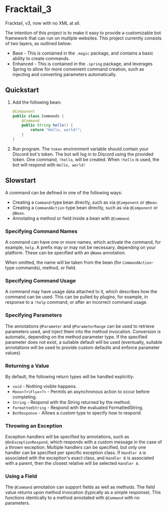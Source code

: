 # Fracktail_3
Fracktail, v3, now with no XML at all.

The intention of this project is to make it easy to provide a customizable bot framework that can run on multiple
websites. This project currently consists of two layers, as outlined below:
* Base - This is contained in the `.magic` package, and contains a basic ability to create commands.
* Enhanced - This is contained in the `.spring` package, and leverages Spring to allow for more convenient command
creation, such as injecting and converting parameters automatically.

## Quickstart
1. Add the following bean:
    ```java
    @Component
    public class Commands {
        @Command
        public String hello() {
            return "Hello, world!";
        }   
    }
    ```
3. Run program. The `token` environment variable should contain your Discord bot's token.
The bot will log in to Discord using the provided token. One command, `!hello`, will be created.
When `!hello` is used, the bot will respond with `Hello, world!`

## Slowstart
A command can be defined in one of the following ways:
* Creating a `Command`-type bean directly, such as via `@Component` or `@Bean`.
* Creating a `CommandAction`-type bean directly, such as via `@Component` or `@Bean`.
* Annotating a method or field inside a bean with `@Command`.

### Specifying Command Names
A command can have one or more names, which activate the command, for example, `help`. A prefix may or may not
be necessary, depending on your platform. These can be specified with an `@Name` annotation.

When omitted, the name will be taken from the bean (for `CommandAction`-type commands), method, or field.

### Specifying Command Usage
A command may have usage data attached to it, which describes how the command can be used. This can be pulled by plugins,
for example, in response to a `!help` command, or after an incorrect command usage.

### Specifying Parameters
The annotations `@Parameter` and `@ParameterRange` can be used to retrieve parameters used, and inject them into the method
invocation. Conversion is automatic, depending on the method parameter type. If the specified parameter does not exist,
a suitable default will be used (eventually, suitable annotations will be used to provide custom defaults and enforce parameter values)

### Returning a Value
By default, the following return types will be handled explicitly:
* `void` - Nothing visible happens.
* `Mono<?>\Flux<?>` - Permits an asynchronous action to occur before completing.
* `String` - Respond with the String returned by the method.
* `FormattedString` - Respond with the evaluated FormattedString.
* `BotResponse` - Allows a custom type to specify how to respond.

### Throwing an Exception
Exception handlers will be specified by annotations, such as `@OnExceptionRespond`, which responds with a custom message
in the case of a thrown exception. Multiple handlers can be specified, but only one handler can be specified per specific 
exception class. If `Handler A` is associated with the exception's exact class, and `Handler B` is associated with a parent,
then the closest relative will be selected `Handler A`.

### Using a Field
The `@Command` annotation can support fields as well as methods. The field value returns upon method invocation (typically
as a simple response). This functions identically to a method annotated with `@Command` with no parameters.
